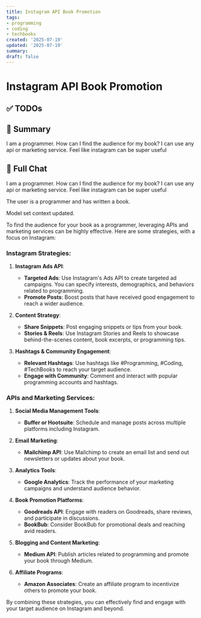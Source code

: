 ```yaml
---
title: Instagram API Book Promotion
tags:
- programming
- coding
- techbooks
created: '2025-07-19'
updated: '2025-07-19'
summary:
draft: false
---
```


# Instagram API Book Promotion

## ✅ TODOs


## 📌 Summary
I am a programmer. How can I find the audience for my book? I can use any api or marketing service. Feel like instagram can be super useful

## 🧠 Full Chat


I am a programmer. How can I find the audience for my book? I can use any api or marketing service. Feel like instagram can be super useful



The user is a programmer and has written a book.

Model set context updated.

To find the audience for your book as a programmer, leveraging APIs and marketing services can be highly effective. Here are some strategies, with a focus on Instagram:

### Instagram Strategies:

1. **Instagram Ads API**:
   - **Targeted Ads**: Use Instagram's Ads API to create targeted ad campaigns. You can specify interests, demographics, and behaviors related to programming.
   - **Promote Posts**: Boost posts that have received good engagement to reach a wider audience.

2. **Content Strategy**:
   - **Share Snippets**: Post engaging snippets or tips from your book.
   - **Stories & Reels**: Use Instagram Stories and Reels to showcase behind-the-scenes content, book excerpts, or programming tips.

3. **Hashtags & Community Engagement**:
   - **Relevant Hashtags**: Use hashtags like #Programming, #Coding, #TechBooks to reach your target audience.
   - **Engage with Community**: Comment and interact with popular programming accounts and hashtags.

### APIs and Marketing Services:

1. **Social Media Management Tools**:
   - **Buffer or Hootsuite**: Schedule and manage posts across multiple platforms including Instagram.

2. **Email Marketing**:
   - **Mailchimp API**: Use Mailchimp to create an email list and send out newsletters or updates about your book.

3. **Analytics Tools**:
   - **Google Analytics**: Track the performance of your marketing campaigns and understand audience behavior.

4. **Book Promotion Platforms**:
   - **Goodreads API**: Engage with readers on Goodreads, share reviews, and participate in discussions.
   - **BookBub**: Consider BookBub for promotional deals and reaching avid readers.

5. **Blogging and Content Marketing**:
   - **Medium API**: Publish articles related to programming and promote your book through Medium.

6. **Affiliate Programs**:
   - **Amazon Associates**: Create an affiliate program to incentivize others to promote your book.

By combining these strategies, you can effectively find and engage with your target audience on Instagram and beyond.